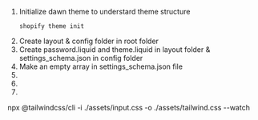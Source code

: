 <ol>
<li>Initialize dawn theme to understard theme structure</li>

```
shopify theme init
```

<li>Create layout & config folder in root folder</li>
<li>Create password.liquid and theme.liquid in layout folder &  settings_schema.json in config folder</li>
<li>Make an empty array in settings_schema.json file</li>
<li></li>
<li></li>
<li></li>
</ol>

npx @tailwindcss/cli -i ./assets/input.css -o ./assets/tailwind.css --watch
